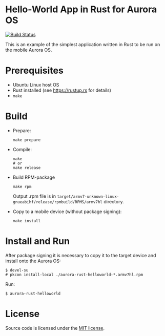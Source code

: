 # Hello-World App in Rust for Aurora OS

[![Build Status](https://github.com/crocinc/aurora-rust-helloworld/workflows/Build/badge.svg)](https://github.com/crocinc/aurora-rust-helloworld/actions)

This is an example of the simplest application written in Rust to be run on the mobile Aurora OS.

# Prerequisites

* Ubuntu Linux host OS
* Rust installed (see https://rustup.rs for details)
* `make`

# Build

* Prepare:

    ```
    make prepare
    ```

* Compile:

    ```
    make
    # or
    make release
    ```

* Build RPM-package

    ```
    make rpm
    ```

    Output .rpm file is in `target/armv7-unknown-linux-gnueabihf/release/rpmbuild/RPMS/armv7hl` directory.

* Copy to a mobile device (without package signing):

    ```
    make install
    ```

# Install and Run

After package signing it is necessary to copy it to the target device and install onto the Aurora OS:

```
$ devel-su
# pkcon install-local ./aurora-rust-helloworld-*.armv7hl.rpm
```

Run:

```
$ aurora-rust-helloworld
```

# License

Source code is licensed under the [MIT license](LICENSE).
